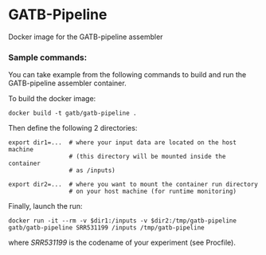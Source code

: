 GATB-Pipeline 
=====

Docker image for the GATB-pipeline assembler

### Sample commands:

You can take example from the following commands to build and run the GATB-pipeline assembler container.

To build the docker image:

    docker build -t gatb/gatb-pipeline .

Then define the following 2 directories:

    export dir1=...  # where your input data are located on the host machine
                     # (this directory will be mounted inside the container 
                     # as /inputs)

    export dir2=...  # where you want to mount the container run directory
                     # on your host machine (for runtime monitoring)

Finally, launch the run:

    docker run -it --rm -v $dir1:/inputs -v $dir2:/tmp/gatb-pipeline gatb/gatb-pipeline SRR531199 /inputs /tmp/gatb-pipeline

where *SRR531199* is the codename of your experiment (see Procfile).
